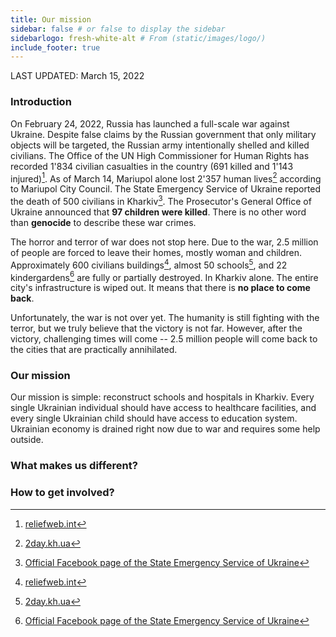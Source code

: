 ```yaml
---
title: Our mission
sidebar: false # or false to display the sidebar
sidebarlogo: fresh-white-alt # From (static/images/logo/)
include_footer: true
---
```


LAST UPDATED: March 15, 2022

### Introduction

On February 24, 2022, Russia has launched a full-scale war against Ukraine. Despite false claims by the Russian government that only military objects will be targeted, the Russian army intentionally shelled and killed civilians. The Office of the UN High Commissioner for Human Rights has recorded 1'834 civilian casualties in the country (691 killed and 1'143 injured)[^1]. As of March 14, Mariupol alone lost 2'357 human lives[^2] according to Mariupol City Council. The State Emergency Service of Ukraine reported the death of 500 civilians in Kharkiv[^3]. The Prosecutor's General Office of Ukraine announced that **97 children were killed**. There is no other word than **genocide** to describe these war crimes.

The horror and terror of war does not stop here. Due to the war, 2.5 million of people are forced to leave their homes, mostly woman and children. Approximately 600 civilians buildings[^1], almost 50 schools[^2], and 22 kindergardens[^3] are fully or partially destroyed. In Kharkiv alone. The entire city's infrastructure is wiped out. It means that there is **no place to come back**.

Unfortunately, the war is not over yet. The humanity is still fighting with the terror, but we truly believe that the victory is not far. However, after the victory, challenging times will come -- 2.5 million people will come back to the cities that are practically annihilated.

### Our mission

Our mission is simple: reconstruct schools and hospitals in Kharkiv. Every single Ukrainian individual should have access to healthcare facilities, and every single Ukrainian child should have access to education system. Ukrainian economy is drained right now due to war and requires some help outside.



### What makes us different?

### How to get involved?



<!-- We strongly believe that every individual's rights

buildings of essential social organizations, namely schools and hospitals. Education and healthcare are major pillars of  -->

[^1]: [reliefweb.int](https://reliefweb.int/report/ukraine/ukraine-civilian-casualties-2400-13-march-2022-enruuk)
[^1]: [kyivindependent.com/](https://kyivindependent.com/uncategorized/false-information-surrounding-death-toll-in-mariupol-circulates-online/)
[^3]: [Official Facebook page of the State Emergency Service of Ukraine](https://m.facebook.com/story.php?story_fbid=335261788643321&id=100064785063952)
[^3]: [censor.net](https://censor.net/ua/news/3325242/vid_pochatku_viyiny_v_ukrayini_zagynuly_97_diteyi_poraneni_ponad_100_ofis_genprokurora)
[^4]: [www.cnbc.com](https://www.cnbc.com/2022/03/14/russia-ukraine-war-see-photos-of-ukrainians-affected-by-invasion.html)
[^1]: [nv.ua](https://nv.ua/kharkiv/harkov-razrusheniya-rossiyane-razurshili-600-domov-shkoly-i-bolnicy-novosti-harkova-50225108.html)
[^2]: [2day.kh.ua](https://2day.kh.ua/kharkow/v-kharkove-iz-za-obstrelov-razrusheny-600-zhilykh-domov-i-50-shkol)
[^3]: [www.rbc.ua](https://www.rbc.ua/rus/news/okkupanty-rf-obstrelivayut-shkoly-detsady-1647262203.html)
